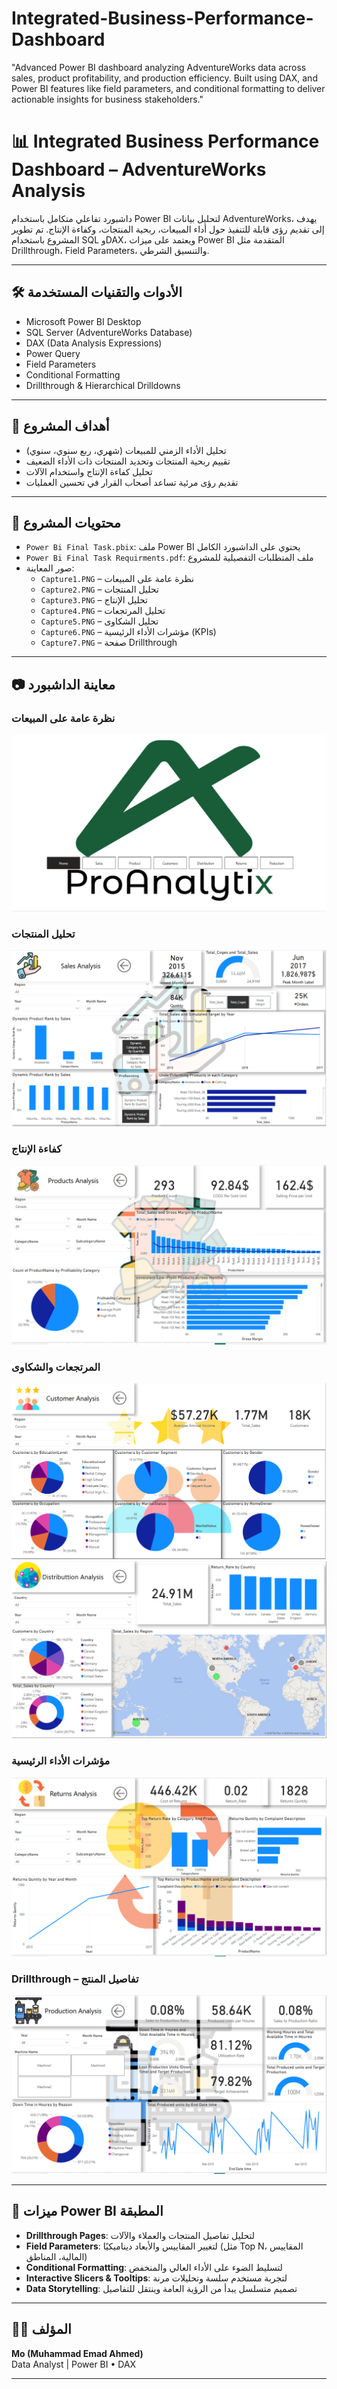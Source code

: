# Integrated-Business-Performance-Dashboard
"Advanced Power BI dashboard analyzing AdventureWorks data across sales, product profitability, and production efficiency. Built using  DAX, and Power BI features like  field parameters, and conditional formatting to deliver actionable insights for business stakeholders."
# 📊 Integrated Business Performance Dashboard – AdventureWorks Analysis

داشبورد تفاعلي متكامل باستخدام Power BI لتحليل بيانات AdventureWorks، يهدف إلى تقديم رؤى قابلة للتنفيذ حول أداء المبيعات، ربحية المنتجات، وكفاءة الإنتاج. تم تطوير المشروع باستخدام SQL وDAX، ويعتمد على ميزات Power BI المتقدمة مثل Drillthrough، Field Parameters، والتنسيق الشرطي.

---

## 🛠️ الأدوات والتقنيات المستخدمة
- Microsoft Power BI Desktop
- SQL Server (AdventureWorks Database)
- DAX (Data Analysis Expressions)
- Power Query
- Field Parameters
- Conditional Formatting
- Drillthrough & Hierarchical Drilldowns

---

## 🎯 أهداف المشروع
- تحليل الأداء الزمني للمبيعات (شهري، ربع سنوي، سنوي)
- تقييم ربحية المنتجات وتحديد المنتجات ذات الأداء الضعيف
- تحليل كفاءة الإنتاج واستخدام الآلات
- تقديم رؤى مرئية تساعد أصحاب القرار في تحسين العمليات

---

## 📂 محتويات المشروع
- `Power Bi Final Task.pbix`: ملف Power BI يحتوي على الداشبورد الكامل
- `Power Bi Final Task Requirments.pdf`: ملف المتطلبات التفصيلية للمشروع
- صور المعاينة:
  - `Capture1.PNG` – نظرة عامة على المبيعات
  - `Capture2.PNG` – تحليل المنتجات
  - `Capture3.PNG` – تحليل الإنتاج
  - `Capture4.PNG` – تحليل المرتجعات
  - `Capture5.PNG` – تحليل الشكاوى
  - `Capture6.PNG` – مؤشرات الأداء الرئيسية (KPIs)
  - `Capture7.PNG` – صفحة Drillthrough

---

## 📷 معاينة الداشبورد

### نظرة عامة على المبيعات
![Sales Overview](Capture1.PNG)

### تحليل المنتجات
![Product Analysis](Capture2.PNG)

### كفاءة الإنتاج
![Production Efficiency](Capture3.PNG)

### المرتجعات والشكاوى
![Returns](Capture4.PNG)  
![Complaints](Capture5.PNG)

### مؤشرات الأداء الرئيسية
![KPIs](Capture6.PNG)

### Drillthrough – تفاصيل المنتج
![Drillthrough](Capture7.PNG)

---

## 📌 ميزات Power BI المطبقة
- **Drillthrough Pages**: لتحليل تفاصيل المنتجات والعملاء والآلات
- **Field Parameters**: لتغيير المقاييس والأبعاد ديناميكيًا (مثل Top N، المقاييس المالية، المناطق)
- **Conditional Formatting**: لتسليط الضوء على الأداء العالي والمنخفض
- **Interactive Slicers & Tooltips**: لتجربة مستخدم سلسة وتحليلات مرنة
- **Data Storytelling**: تصميم متسلسل يبدأ من الرؤية العامة وينتقل للتفاصيل

---

## 👨‍💻 المؤلف
**Mo (Muhammad Emad Ahmed)**  
Data Analyst | Power BI • DAX 

---

